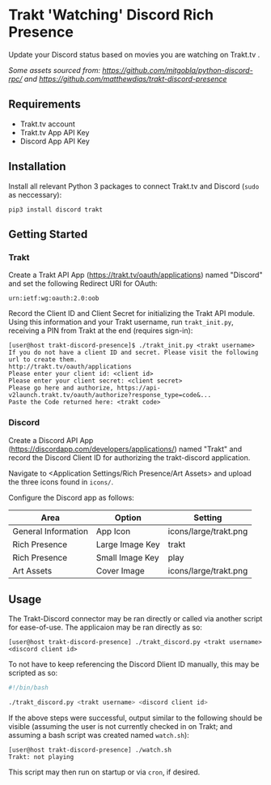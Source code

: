 # Trakt 'Watching' Discord Rich Presence
Update your Discord status based on movies you are watching on Trakt.tv .

_Some assets sourced from: https://github.com/mitgobla/python-discord-rpc/ and https://github.com/matthewdias/trakt-discord-presence_

## Requirements
- Trakt.tv account
- Trakt.tv App API Key
- Discord App API Key

## Installation
Install all relevant Python 3 packages to connect Trakt.tv and Discord (`sudo` as neccessary):

```pip3 install discord trakt```

## Getting Started
### Trakt
Create a Trakt API App (https://trakt.tv/oauth/applications) named "Discord" and set the following Redirect URI for OAuth:

```urn:ietf:wg:oauth:2.0:oob```

Record the Client ID and Client Secret for initializing the Trakt API module. Using this information and your Trakt username, run `trakt_init.py`, receiving a PIN from Trakt at the end (requires sign-in):
```
[user@host trakt-discord-presence]$ ./trakt_init.py <trakt username>
If you do not have a client ID and secret. Please visit the following url to create them.
http://trakt.tv/oauth/applications
Please enter your client id: <client id>
Please enter your client secret: <client secret>
Please go here and authorize, https://api-v2launch.trakt.tv/oauth/authorize?response_type=code&...
Paste the Code returned here: <trakt code>
```

### Discord
Create a Discord API App (https://discordapp.com/developers/applications/) named "Trakt" and record the Discord Client ID for authorizing the trakt-discord application.

Navigate to <Application Settings/Rich Presence/Art Assets> and upload the three icons found in `icons/`.

Configure the Discord app as follows:

Area | Option | Setting
---- | ------ | -------
General Information | App Icon | icons/large/trakt.png
Rich Presence | Large Image Key | trakt
Rich Presence | Small Image Key | play
Art Assets | Cover Image | icons/large/trakt.png

## Usage
The Trakt-Discord connector may be ran directly or called via another script for ease-of-use. The applicaion may be ran directly as so:
````
[user@host trakt-discord-presence] ./trakt_discord.py <trakt username> <discord client id>
````

To not have to keep referencing the Discord Dlient ID manually, this may be scripted as so:
````bash
#!/bin/bash

./trakt_discord.py <trakt username> <discord client id>
````

If the above steps were successful, output similar to the following should be visible (assuming the user is not currently checked in on Trakt; and assuming a bash script was created named `watch.sh`):
````
[user@host trakt-discord-presence] ./watch.sh
Trakt: not playing
````

This script may then run on startup or via `cron`, if desired.
